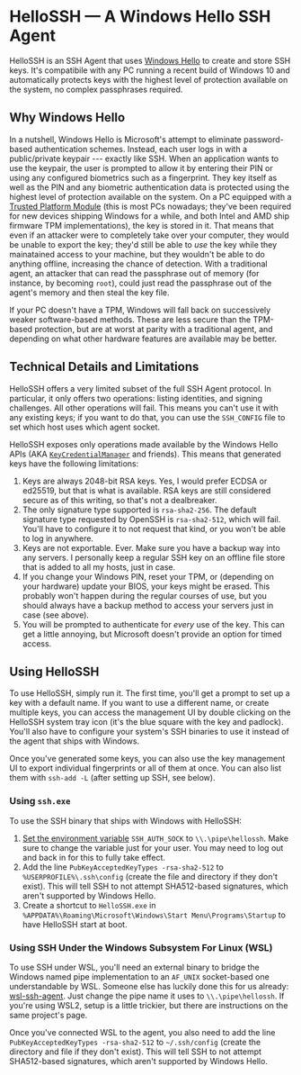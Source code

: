 # HelloSSH &mdash; A Windows Hello SSH Agent
HelloSSH is an SSH Agent that uses [Windows Hello](https://blogs.windows.com/windowsdeveloper/2016/01/26/convenient-two-factor-authentication-with-microsoft-passport-and-windows-hello/) to create and store SSH keys. It's compatibile with any PC running a recent build of Windows 10 and automatically protects keys with the highest level of protection available on the system, no complex passphrases required. 

## Why Windows Hello
In a nutshell, Windows Hello is Microsoft's attempt to eliminate password-based authentication schemes. Instead, each user logs in with a public/private keypair --- exactly like SSH. When an application wants to use the keypair, the user is prompted to allow it by entering their PIN or using any configured biometrics such as a fingerprint. They key itself as well as the PIN and any biometric authentication data is protected using the highest level of protection available on the system. On a PC equipped with a [Trusted Platform Module](https://en.wikipedia.org/wiki/Trusted_Platform_Module) (this is most PCs nowadays; they've been required for new devices shipping Windows for a while, and both Intel and AMD ship firmware TPM implementations), the key is stored in it. That means that even if an attacker were to completely take over your computer, they would be unable to export the key; they'd still be able to *use* the key while they mainatained access to your machine, but they wouldn't be able to do anything offline, increasing the chance of detection. With a traditional agent, an attacker that can read the passphrase out of memory (for instance, by becoming `root`), could just read the passphrase out of the agent's memory and then steal the key file.

If your PC doesn't have a TPM, Windows will fall back on successively weaker software-based methods. These are less secure than the TPM-based protection, but are at worst at parity with a traditional agent, and depending on what other hardware features are available may be better.

## Technical Details and Limitations
HelloSSH offers a very limited subset of the full SSH Agent protocol. In particular, it only offers two operations: listing identities, and signing challenges. All other operations will fail. This means you can't use it with any existing keys; if you want to do that, you can use the `SSH_CONFIG` file to set which host uses which agent socket.

HelloSSH exposes only operations made available by the Windows Hello APIs (AKA [`KeyCredentialManager`](https://docs.microsoft.com/en-us/uwp/api/windows.security.credentials.keycredentialmanager?view=winrt-19041) and friends). This means that generated keys have the following limitations:

1. Keys are always 2048-bit RSA keys. Yes, I would prefer ECDSA or ed25519, but that is what is available. RSA keys are still considered secure as of this writing, so that's not a dealbreaker.
2. The only signature type supported is `rsa-sha2-256`. The default signature type requested by OpenSSH is `rsa-sha2-512`, which will fail. You'll have to configure it to not request that kind, or you won't be able to log in anywhere.
3. Keys are not exportable. Ever. Make sure you have a backup way into any servers. I personally keep a regular SSH key on an offline file store that is added to all my hosts, just in case. 
4. If you change your Windows PIN, reset your TPM, or (depending on your hardware) update your BIOS, your keys might be erased. This probably won't happen during the regular courses of use, but you should always have a backup method to access your servers just in case (see above).
5. You will be prompted to authenticate for *every* use of the key. This can get a little annoying, but Microsoft doesn't provide an option for timed access. 

## Using HelloSSH
To use HelloSSH, simply run it. The first time, you'll get a prompt to set up a key with a default name. If you want to use a different name, or create multiple keys, you can access the management UI by double clicking on the HelloSSH system tray icon (it's the blue square with the key and padlock). You'll also have to configure your system's SSH binaries to use it instead of the agent that ships with Windows.

Once you've generated some keys, you can also use the key management UI to export individual fingerprints or all of them at once. You can also list them with `ssh-add -L` (after setting up SSH, see below).

### Using `ssh.exe`
To use the SSH binary that ships with Windows with HelloSSH:

1. [Set the environment variable](https://www.architectryan.com/2018/08/31/how-to-change-environment-variables-on-windows-10/) `SSH_AUTH_SOCK` to `\\.\pipe\hellossh`. Make sure to change the variable just for your user. You may need to log out and back in for this to fully take effect.
2. Add the line `PubKeyAcceptedKeyTypes -rsa-sha2-512` to `%USERPROFILE%\.ssh\config` (create the file and directory if they don't exist). This will tell SSH to not attempt SHA512-based signatures, which aren't supported by Windows Hello.
3. Create a shortcut to `HelloSSH.exe` in `%APPDATA%\Roaming\Microsoft\Windows\Start Menu\Programs\Startup` to have HelloSSH start at boot.

### Using SSH Under the Windows Subsystem For Linux (WSL)
To use SSH under WSL, you'll need an external binary to bridge the Windows named pipe implementation to an `AF_UNIX` socket-based one understandable by WSL. Someone else has luckily done this for us already: [wsl-ssh-agent](https://github.com/rupor-github/wsl-ssh-agent). Just change the pipe name it uses to `\\.\pipe\hellossh`. If you're using WSL2, setup is a little trickier, but there are instructions on the same project's page.

Once you've connected WSL to the agent, you also need to add the line `PubKeyAcceptedKeyTypes -rsa-sha2-512` to `~/.ssh/config` (create the directory and file if they don't exist). This will tell SSH to not attempt SHA512-based signatures, which aren't supported by Windows Hello.
